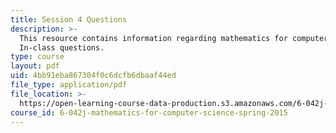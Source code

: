 ```yaml
---
title: Session 4 Questions
description: >-
  This resource contains information regarding mathematics for computer science:
  In-class questions.
type: course
layout: pdf
uid: 4bb91eba867304f0c6dcfb6dbaaf44ed
file_type: application/pdf
file_location: >-
  https://open-learning-course-data-production.s3.amazonaws.com/6-042j-mathematics-for-computer-science-spring-2015/4bb91eba867304f0c6dcfb6dbaaf44ed_MIT6_042JS15_cp4.pdf
course_id: 6-042j-mathematics-for-computer-science-spring-2015
---
```

